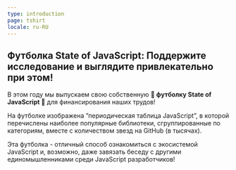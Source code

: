 ```yaml
---
type: introduction
page: tshirt
locale: ru-RU
---
```


## Футболка State of JavaScript: Поддержите исследование и выглядите привлекательно при этом!

В этом году мы выпускаем свою собственную **👕 футболку State of JavaScript 👕** для финансирования наших трудов!

На футболке изображена ”периодическая таблица JavaScript”, в которой перечислены наиболее популярные библиотеки, сгруппированные по категориям, вместе с количеством звезд на GitHub (в тысячах).

Эта футболка - отличный способ ознакомиться с экосистемой JavaScript и, возможно, даже завязать беседу с другими единомышленниками среди JavaScript разработчиков!
